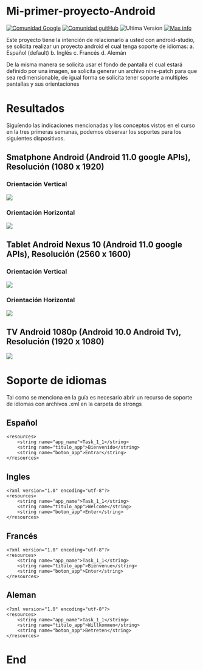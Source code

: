 # Mi-primer-proyecto-Android

[![Comunidad Google](https://img.shields.io/badge/Community-Google-orange)](https://groups.google.com/g/jupyter?pli=1) [![Comunidad guitHub](https://img.shields.io/badge/Community-gitHub-orange)](https://github.com/jupyter/) ![Ultima Version](https://img.shields.io/badge/Last%20Version-6.0.3-yellow) [![Mas info](https://img.shields.io/badge/More%20info-Principal%20Page-green)](https://jupyter.org/index.html)
 
 Este proyecto tiene la intención de relacionarlo a usted con android-studio, se solicita realizar un proyecto android el cual tenga soporte de idiomas:
a. Español (default)
b. Inglés
c. Francés
d. Alemán

De la misma manera se solicita usar el fondo de pantalla el cual estará definido por una imagen, se solicita generar un archivo nine-patch para que sea redimensionable, de igual forma se solicita tener soporte a multiples pantallas y sus orientaciones
# Resultados 
Siguíendo las indicaciones mencionadas y los conceptos vistos en el curso en la tres primeras semanas, podemos observar los soportes para los siguientes dispositivos.

## Smatphone Android (Android 11.0 google APIs), Resolución (1080 x 1920)
### Orientación Vertical
![](https://lh3.googleusercontent.com/eVdU7y_k5NNiGUBsu7PN_DmA6XeGGm_jreVvxCxFpF6RGawF-4vC1o_oktyjbFlUemWKNwFxF0NaES3l7lbJIitJHM1d5RQK8Gkz3Chy5-fopMl1qzZGk0D5VqM4Gx6WfAElaxidP3EnMkMUMFdbjGlvIE_0xvEHIXsJwUaqC8kT3D78QVo_Cvw2fD6TmetWZxJVF-lq6X4u9vTe4OxnpAon3J4pTbGoI4LbSTaGGGSflIzlA3GACy0vu7KSjL86DArj3u9Ot_LUBK7B99gtQq_6dRLPCShP7SZlyFjeyBX7jTll7f3uMSMdgjZ6TGXbHVdl9LrKS4-mpHNdbs2eePQLph2W6P1_yrLqJK81XghM9b6uoDMDQxYlNVG0w2KcGWVDKeFS-EyqTsePoMVYVK2KCuqiCAEdETsyFZfVMYFa9wfMHSzKFTHSZnqCOrBcpdtfItmlQXcV-vE-drf2pZ7YngYldOv-28YlFkggYG8svDyLSvwdxa74B7toD6URZwY9564vsUnJujoNOCNHxXKrj2lloT9qtHfFQ4ufBeOfFXjKgqGZkgOb9sUthO4k5o8lRV62eFQDb001rTqo7HAMg65u-5jgB7l5xHd4SEaH2bbwz52IK4ebtpBlfGVGY9TUYBUvg56W-h2-BA0tTY1b3tO2JItqKj5xq9FTnluvsiHkl9q5O1eekNF8ppwc2E4JjuDcnFUNSG_moom6gLc=w517-h709-no?authuser=4)

### Orientación Horizontal
![](https://lh3.googleusercontent.com/YKFg-dKKBwcjnEHbaJy6gYMrveVvEqTELyOeOnDLEimZlwM1ouizpXpQoCZ6MAnFUBtfuq2-09MKVpaC3p73vf05pvd-WZXJoXc8hLBiyQWiDkt2S0mP6bOF55-9AzV3hotXEUb8POXWexsh-1hrJgRJvGV2seKqoZ0g9lMce5_j-WCZk6BiBNgpCFH4JaNhcA1CZeJc7p10vwfV0dd6O5mfd0fwqkIUCE2TGXvXKRltiRVTNKZ8n32BwBeg95R_Phnu9t_I_D1zlAffBXfirFEfl557Xvrsxes-leYk1LapR9h-K2Xp9t_FUtMpoMV0FjiFGLksCsNIv_qn58FWRo5vlLK0QcIM1ja1JJkjF-yD6-cEf_aDvWqLDegbWdYzte4YtZS0w9-ADTIhwMy8m2_fAl7oIsK2ROf4FvLSrRN1EqApksbhMXYCyzeB1bz3vMDEgWWvdEHuMrzy-Ru2YNOYLgbB0Xm62tH90bCWX0zlpgJ3ru7j3SeAeBOewoQs9xWpmhLPLoAT4DjWGuzL0lsIlhJt1cQQNUZpZajIKwuBAjL1uA7xAoFFkUgq1EDMqvKKh485HzIG4kMlAPfGNkvdtRmKggoTsrQmrx2CYkI7nueg-j3fGuyTEC3faV9kBQQfnR2e2E3r_W7jjtHrrEBSiF10FxWO5JRD6wDpkgDnYm4uR59UPnJh59UzIzliz8DFPpMLTS2JP1i_1QJkOuI=w735-h593-no?authuser=4)
## Tablet Android Nexus 10 (Android 11.0 google APIs), Resolución (2560 x 1600)
### Orientación Vertical
![](https://lh3.googleusercontent.com/Xrh3IKjYuBnpIvYoXU-rmhVoPKjiQqDvkc1TboCHD4MAtMGV6Bx-VGzLNkn24RyCPBpgchjHLps2C2V3S67D1l3IQwThx_fwjkQB8nmjk9CmzowcwRv79K7YfZ49I5iLHalY2XWB8aZrUyLoPgylxPUTuv1auDg8cd9EGe5YZCjwTNoMujewuZCt9fJUnsnxDzF0Lo32CNKbeTESPBBvBEP_7yAE94vTsSYn_NE44Zk-svZdcZIkrPqEsjvVkBDLIHSSxrjZ7bCSu63PJNzTFeOym6KBz9AjEg8QSMubVe-9dU3vzYZmDAXrFur2SzmL_Egj0BY8a0Zr7NNKkDuyxhUIYGqLWUz1349WQpVJAYAlHxz8b9MGN7SkdyOdg6R5uT8HLgmipm9d5dfcjDbxnmC66hrEapFkDKa3tGrsX4Bfgt5lyqUr-hnQDYXZxUFcz1dPySXMrSeSkueov5xTHAjimMYwXSmRbDC6COlgAv94aS81PDKsi1y2c8-eup6n0Ns9Byf81tNIec7JGTjAIOGCvoP_OpeVYaE_wRoWKkuucxzs0ObkakD4OHw_kD1TFBp72Jacms_tmdAzY7op0f4JG-HPRie2eWBNQGdnNSIBKDqZjBR9hB8kEJ6PA6wW4opHqOximuSOJWz_f3vpsubMy7fLDCrvzqRcuqYMFr4zZc9LYn9nS2yeX2OsIRvzEn_r5-n-bAjAkl8mr2sSSW0=w612-h830-no?authuser=4)

### Orientación Horizontal
![](Urmi1xN1OquUPa1gPH5eipbSJIbhF5D0VuNkvJjzkcsO3ASmTzyZ5i_3DU_2HDnlbT6XuNQuPOO7W0ausbXdycHby1DDCnCNa2rFd3A4ZWHkz8RAIyCZysUyX)
## TV Android 1080p (Android 10.0 Android Tv), Resolución (1920 x 1080)
![](https://lh3.googleusercontent.com/Rv9rpcO9j3vMI0d8P7fkdBT1S7hQ4OafFztFx4WT9eZfVAGi6zGAsYIloDGkeegqK5wT1PANn4fBVkT9wNgLF7UabR80OCvxFpmpWukNgJpZaaEypuxG5XNmRBngJKcCSqTcV2KFSaKVhw55CjIMyku551oZWWBtBA0MtyHUTmvEX18xIKNCx7e2BzmjbOfT_NeOpDgtmdaRAwRV2jhKQHqEhadQbzUFbqxhydZM7RkEgBOOfwdplFn8bhZ4GYmkjaYlZwdtYisBzI8vjh9ha5eEAy4aV3M8SV09YBCaWxnhu3d_GDu2CICT-UsC4oelwMEUIu2465mdV7dQefCV-ptYnOxx64wdjvlYn9RbKcvQPl7RwURlUzFzTBbVALnJw0xNmZyLe3GS0cUjV8gqzMPud8YKenDU1gRb7_O5oyFe3lVBq70Ps2MeVTPdH-1E8-sgVltEJMQIEKSZi4bh-UILffwyQhwrYDj-W0t0yucoznCVN0HANtPG4n4iKqE3hyk7Mj3DwcfN_jPEkcPWnVCxls2-EVguFbo_EQECrKDrhJECkt-_3jYL0hGwyfzOvGwszTa_RklnYgCUVD1c5BqMdWjUJbpNs3JGXkmGbkXmGzWdkQyY-5S-vEfXBA0jG4XABjPPVMFBZ22JkvCBbEzmW0NFWnxXgSMDjjRWyb65-1BgbSw8qJKR8EP5VjJTsoroIcMsyZIkKKLmHxFh6g8=w985-h573-no?authuser=4)
# Soporte de idiomas 

Tal como se menciona en la guía es necesario abrir un recurso de soporte de idiomas con archivos .xml en la carpeta de strongs
## Español
```
<resources>
    <string name="app_name">Task_1_1</string>
    <string name="titulo_app">Bienvenido</string>
    <string name="boton_app">Entrar</string>
</resources>
```
## Ingles
```
<?xml version="1.0" encoding="utf-8"?>
<resources>
    <string name="app_name">Task_1_1</string>
    <string name="titulo_app">Welcome</string>
    <string name="boton_app">Enter</string>
</resources>
```
## Francés
```
<?xml version="1.0" encoding="utf-8"?>
<resources>
    <string name="app_name">Task_1_1</string>
    <string name="titulo_app">Bienvenue</string>
    <string name="boton_app">Enter</string>
</resources>
```
## Aleman
```
<?xml version="1.0" encoding="utf-8"?>
<resources>
    <string name="app_name">Task_1_1</string>
    <string name="titulo_app">Willkommen</string>
    <string name="boton_app">Betreten</string>
</resources>
```
# End

